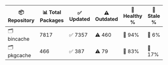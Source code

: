 | 📦 Repository | 📊 Total Packages | ✅ Updated | ⚠️ Outdated | 💚 Healthy % | 🔴 Stale % |
|---------------|-------------------|------------|-------------|-------------|------------|
| 🗂️ bincache | 7817 | ✅ 7357 | ⚠️ 460 | 💚 94% | 🔴 6% |
| 🗂️ pkgcache | 466 | ✅ 387 | ⚠️ 79 | 💚 83% | 🔴 17% |
